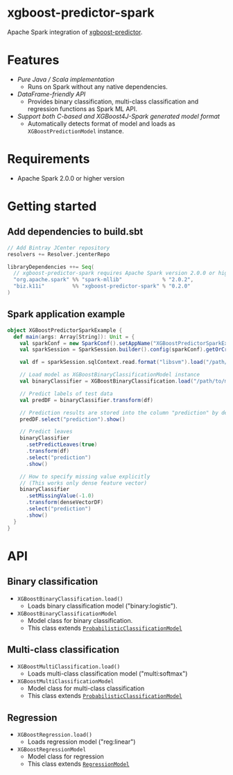 xgboost-predictor-spark
=======================

Apache Spark integration of [xgboost-predictor](https://github.com/komiya-atsushi/xgboost-predictor-java).

# Features

- *Pure Java / Scala implementation*
    - Runs on Spark without any native dependencies.
- *DataFrame-friendly API*
    - Provides binary classification, multi-class classification and regression functions as Spark ML API.
- *Support both C-based and XGBoost4J-Spark generated model format*
    - Automatically detects format of model and loads as `XGBoostPredictionModel` instance.


# Requirements

- Apache Spark 2.0.0 or higher version


# Getting started

## Add dependencies to build.sbt

```scala
// Add Bintray JCenter repository
resolvers += Resolver.jcenterRepo

libraryDependencies ++= Seq(
  // xgboost-predictor-spark requires Apache Spark version 2.0.0 or higher
  "org.apache.spark" %% "spark-mllib"             % "2.0.2",
  "biz.k11i"         %% "xgboost-predictor-spark" % "0.2.0"
)
```

## Spark application example

```scala
object XGBoostPredictorSparkExample {
  def main(args: Array[String]): Unit = {
    val sparkConf = new SparkConf().setAppName("XGBoostPredictorSparkExample")
    val sparkSession = SparkSession.builder().config(sparkConf).getOrCreate()

    val df = sparkSession.sqlContext.read.format("libsvm").load("/path/to/test/data")

    // Load model as XGBoostBinaryClassificationModel instance
    val binaryClassifier = XGBoostBinaryClassification.load("/path/to/model")

    // Predict labels of test data
    val predDF = binaryClassifier.transform(df)

    // Prediction results are stored into the column "prediction" by default 
    predDF.select("prediction").show()

    // Predict leaves
    binaryClassifier
      .setPredictLeaves(true)
      .transform(df)
      .select("prediction")
      .show()

    // How to specify missing value explicitly
    // (This works only dense feature vector)
    binaryClassifier
      .setMissingValue(-1.0)
      .transform(denseVectorDF)
      .select("prediction")
      .show()
  }
}
```


# API

## Binary classification

- `XGBoostBinaryClassification.load()`
    - Loads binary classification model ("binary:logistic").
- `XGBoostBinaryClassificationModel`
    - Model class for binary classification.
    - This class extends [`ProbabilisticClassificationModel`](https://spark.apache.org/docs/latest/api/scala/index.html#org.apache.spark.ml.classification.ProbabilisticClassificationModel)


## Multi-class classification

- `XGBoostMultiClassification.load()`
    - Loads multi-class classification model ("multi:softmax")
- `XGBoostMultiClassificationModel`
    - Model class for multi-class classification
    - This class extends [`ProbabilisticClassificationModel`](https://spark.apache.org/docs/latest/api/scala/index.html#org.apache.spark.ml.classification.ProbabilisticClassificationModel)


## Regression

- `XGBoostRegression.load()`
    - Loads regression model ("reg:linear")
- `XGBoostRegressionModel`
    - Model class for regression
    - This class extends [`RegressionModel`](https://spark.apache.org/docs/latest/api/scala/index.html#org.apache.spark.ml.regression.RegressionModel)

